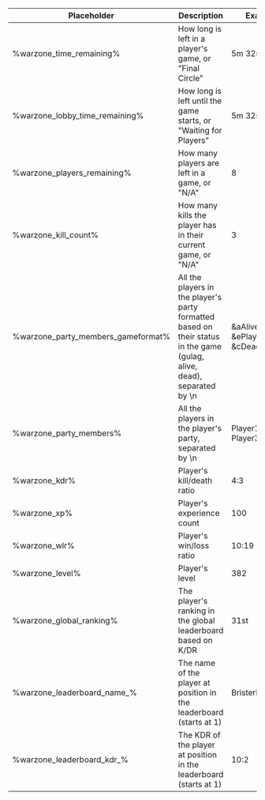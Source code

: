 | Placeholder                        | Description                                                                                                             | Example                                    |
|------------------------------------|-------------------------------------------------------------------------------------------------------------------------|--------------------------------------------|
| %warzone_time_remaining%           | How long is left in a player's game, or "Final Circle"                                                                           | 5m 32s                                     |
| %warzone_lobby_time_remaining%     | How long is left until the game starts, or "Waiting for Players"                                                                           | 5m 32s                                     |
| %warzone_players_remaining%        | How many players are left in a game, or "N/A"                                                                           | 8                                          |
| %warzone_kill_count%               | How many kills the player has in their current game, or "N/A"                                                           | 3                                          |
| %warzone_party_members_gameformat% | All the players in the player's party formatted based on their status in the game (gulag, alive, dead), separated by \n | &aAlivePlayer &ePlayerInGulag &cDeadPlayer |
| %warzone_party_members%            | All the players in the player's party, separated by \n                                                                  | Player1 Player2 Player3                    |
| %warzone_kdr%                      | Player's kill/death ratio                                                                                               | 4:3                                        |
| %warzone_xp%                       | Player's experience count                                                                                               | 100                                        |
| %warzone_wlr%                      | Player's win/loss ratio                                                                                                 | 10:19                                      |
| %warzone_level%                    | Player's level                                                                                                          | 382                                        |
| %warzone_global_ranking%           | The player's ranking in the global leaderboard based on K/DR                                                            | 31st                                       |
| %warzone_leaderboard_name_<index>% | The name of the player at position <index> in the leaderboard (starts at 1)                                                            | BristerMitten                                    |
| %warzone_leaderboard_kdr_<index>%  | The KDR of the player at position <index> in the leaderboard (starts at 1)                                                            | 10:2                                       |

